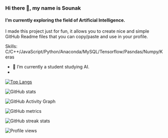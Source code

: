 ### Hi there 👋, my name is Sounak
#### I’m currently exploring the field of Artificial Intelligence.
I made this project just for fun, it allows you to create nice and simple GitHub Readme files that you can copy/paste and use in your profile.

Skills: C/C++/JavaScript/Python/Anaconda/MySQL/Tensorflow/Pasndas/Numpy/Keras

- 🔭 I’m currently a student studying AI.
- 
[![Top Langs](https://github-readme-stats.vercel.app/api/top-langs/?username=Sounak-singh)](https://github.com/anuraghazra/github-readme-stats)

![GitHub stats](https://github-readme-stats.vercel.app/api?username=Sounak-singh&show_icons=true)  

![GitHub Activity Graph](https://activity-graph.herokuapp.com/graph?username=Sounak-singh)  

![GitHub metrics](https://metrics.lecoq.io/Sounak-singh)  

![GitHub streak stats](https://streak-stats.demolab.com/?user=Sounak-singh)  

![Profile views](https://gpvc.arturio.dev/Sounak-singh)  
